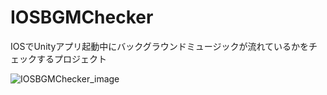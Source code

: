 # IOSBGMChecker
IOSでUnityアプリ起動中にバックグラウンドミュージックが流れているかをチェックするプロジェクト

![IOSBGMChecker_image](https://user-images.githubusercontent.com/49199105/120920064-e0764080-c6f7-11eb-917e-1a6522ac6aec.png)
